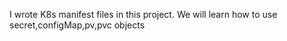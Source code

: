I wrote K8s manifest files in this project. We will learn  how to use secret,configMap,pv,pvc objects 
